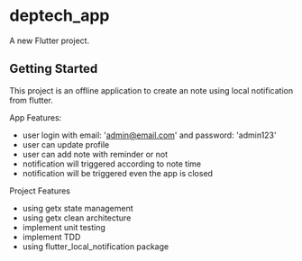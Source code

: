# deptech_app

A new Flutter project.

## Getting Started

This project is an offline application to create an note using local notification from flutter.

App Features:
- user login with email: 'admin@email.com' and password: 'admin123'
- user can update profile
- user can add note with reminder or not
- notification will triggered according to note time
- notification will be triggered even the app is closed

Project Features
- using getx state management
- using getx clean architecture
- implement unit testing
- implement TDD
- using flutter_local_notification package
